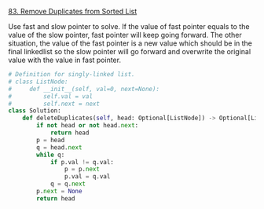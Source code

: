 [83. Remove Duplicates from Sorted List](https://leetcode.com/problems/remove-duplicates-from-sorted-list/)

Use fast and slow pointer to solve. If the value of fast pointer equals to the value of the slow pointer, fast pointer will keep going forward. The other situation, the value of the fast pointer is a new value which should be in the final linkedlist so the slow pointer will go forward and overwrite the original value with the value in fast pointer.

```py
# Definition for singly-linked list.
# class ListNode:
#     def __init__(self, val=0, next=None):
#         self.val = val
#         self.next = next
class Solution:
    def deleteDuplicates(self, head: Optional[ListNode]) -> Optional[ListNode]:
        if not head or not head.next:
            return head
        p = head
        q = head.next
        while q:
            if p.val != q.val:
                p = p.next
                p.val = q.val
            q = q.next
        p.next = None
        return head
```

